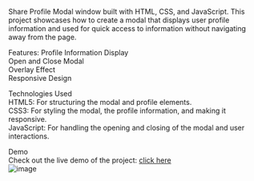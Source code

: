  Share Profile Modal window built with HTML, CSS, and JavaScript. This project showcases how to create a modal that displays user profile information and used for quick access to information without navigating away from the page.
 
      
 
 Features: 
       Profile Information Display  
       Open and Close Modal  
       Overlay Effect  
       Responsive Design  


       
Technologies Used  
 HTML5: For structuring the modal and profile elements.  
 CSS3: For styling the modal, the profile information, and making it responsive.  
 JavaScript: For handling the opening and closing of the modal and user interactions.  

Demo  
Check out the live demo of the project:
[click here](https://modalbyrose.netlify.app/)   
![image](https://github.com/user-attachments/assets/40570160-9bf3-430a-958e-5355fd2904ab)


